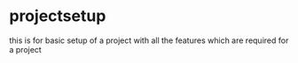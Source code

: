 # projectsetup
this is for basic setup of a project with all the features which are required for a project
